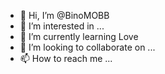 - 👋 Hi, I’m @BinoMOBB
- 👀 I’m interested in ...
- 🌱 I’m currently learning Love
- 💞️ I’m looking to collaborate on ...
- 📫 How to reach me ...

<!---
BinoMOBB/BinoMOBB is a ✨ special ✨ repository because its `README.md` (this file) appears on your GitHub profile.
You can click the Preview link to take a look at your changes.
--->
